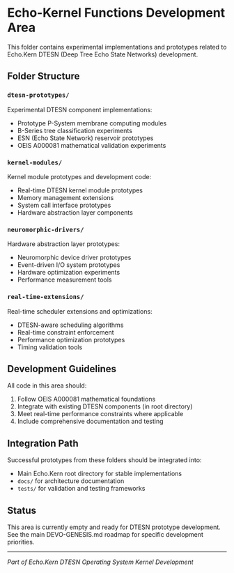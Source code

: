 # Echo-Kernel Functions Development Area

This folder contains experimental implementations and prototypes related to Echo.Kern DTESN (Deep Tree Echo State Networks) development.

## Folder Structure

### `dtesn-prototypes/`
Experimental DTESN component implementations:
- Prototype P-System membrane computing modules
- B-Series tree classification experiments  
- ESN (Echo State Network) reservoir prototypes
- OEIS A000081 mathematical validation experiments

### `kernel-modules/`
Kernel module prototypes and development code:
- Real-time DTESN kernel module prototypes
- Memory management extensions
- System call interface prototypes
- Hardware abstraction layer components

### `neuromorphic-drivers/`
Hardware abstraction layer prototypes:
- Neuromorphic device driver prototypes
- Event-driven I/O system prototypes
- Hardware optimization experiments
- Performance measurement tools

### `real-time-extensions/`
Real-time scheduler extensions and optimizations:
- DTESN-aware scheduling algorithms
- Real-time constraint enforcement
- Performance optimization prototypes
- Timing validation tools

## Development Guidelines

All code in this area should:
1. Follow OEIS A000081 mathematical foundations
2. Integrate with existing DTESN components (in root directory)
3. Meet real-time performance constraints where applicable
4. Include comprehensive documentation and testing

## Integration Path

Successful prototypes from these folders should be integrated into:
- Main Echo.Kern root directory for stable implementations
- `docs/` for architecture documentation
- `tests/` for validation and testing frameworks

## Status

This area is currently empty and ready for DTESN prototype development. See the main DEVO-GENESIS.md roadmap for specific development priorities.

---

*Part of Echo.Kern DTESN Operating System Kernel Development*